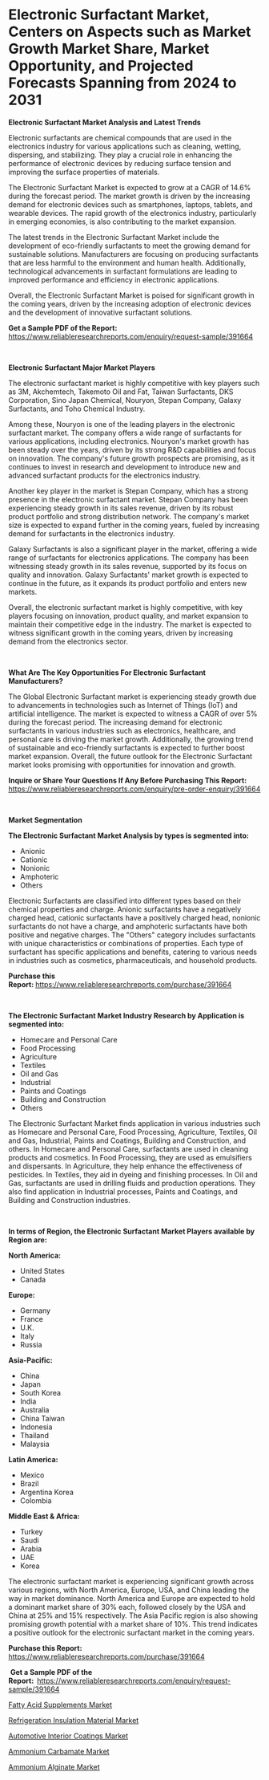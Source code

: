 <p><h1>Electronic Surfactant Market, Centers on Aspects such as Market Growth Market Share, Market Opportunity, and Projected Forecasts Spanning from 2024 to 2031</h1></p><p><strong>Electronic Surfactant Market Analysis and Latest Trends</strong></p>
<p><p>Electronic surfactants are chemical compounds that are used in the electronics industry for various applications such as cleaning, wetting, dispersing, and stabilizing. They play a crucial role in enhancing the performance of electronic devices by reducing surface tension and improving the surface properties of materials.</p><p>The Electronic Surfactant Market is expected to grow at a CAGR of 14.6% during the forecast period. The market growth is driven by the increasing demand for electronic devices such as smartphones, laptops, tablets, and wearable devices. The rapid growth of the electronics industry, particularly in emerging economies, is also contributing to the market expansion.</p><p>The latest trends in the Electronic Surfactant Market include the development of eco-friendly surfactants to meet the growing demand for sustainable solutions. Manufacturers are focusing on producing surfactants that are less harmful to the environment and human health. Additionally, technological advancements in surfactant formulations are leading to improved performance and efficiency in electronic applications.</p><p>Overall, the Electronic Surfactant Market is poised for significant growth in the coming years, driven by the increasing adoption of electronic devices and the development of innovative surfactant solutions.</p></p>
<p><strong>Get a Sample PDF of the Report:&nbsp;</strong> <a href="https://www.reliableresearchreports.com/enquiry/request-sample/391664">https://www.reliableresearchreports.com/enquiry/request-sample/391664</a></p>
<p>&nbsp;</p>
<p><strong>Electronic Surfactant Major Market Players</strong></p>
<p><p>The electronic surfactant market is highly competitive with key players such as 3M, Akchemtech, Takemoto Oil and Fat, Taiwan Surfactants, DKS Corporation, Sino Japan Chemical, Nouryon, Stepan Company, Galaxy Surfactants, and Toho Chemical Industry. </p><p>Among these, Nouryon is one of the leading players in the electronic surfactant market. The company offers a wide range of surfactants for various applications, including electronics. Nouryon's market growth has been steady over the years, driven by its strong R&D capabilities and focus on innovation. The company's future growth prospects are promising, as it continues to invest in research and development to introduce new and advanced surfactant products for the electronics industry.</p><p>Another key player in the market is Stepan Company, which has a strong presence in the electronic surfactant market. Stepan Company has been experiencing steady growth in its sales revenue, driven by its robust product portfolio and strong distribution network. The company's market size is expected to expand further in the coming years, fueled by increasing demand for surfactants in the electronics industry.</p><p>Galaxy Surfactants is also a significant player in the market, offering a wide range of surfactants for electronics applications. The company has been witnessing steady growth in its sales revenue, supported by its focus on quality and innovation. Galaxy Surfactants' market growth is expected to continue in the future, as it expands its product portfolio and enters new markets.</p><p>Overall, the electronic surfactant market is highly competitive, with key players focusing on innovation, product quality, and market expansion to maintain their competitive edge in the industry. The market is expected to witness significant growth in the coming years, driven by increasing demand from the electronics sector.</p></p>
<p>&nbsp;</p>
<p><strong>What Are The Key Opportunities For Electronic Surfactant Manufacturers?</strong></p>
<p><p>The Global Electronic Surfactant market is experiencing steady growth due to advancements in technologies such as Internet of Things (IoT) and artificial intelligence. The market is expected to witness a CAGR of over 5% during the forecast period. The increasing demand for electronic surfactants in various industries such as electronics, healthcare, and personal care is driving the market growth. Additionally, the growing trend of sustainable and eco-friendly surfactants is expected to further boost market expansion. Overall, the future outlook for the Electronic Surfactant market looks promising with opportunities for innovation and growth.</p></p>
<p><strong>Inquire or Share Your Questions If Any Before Purchasing This Report:</strong> <a href="https://www.reliableresearchreports.com/enquiry/pre-order-enquiry/391664">https://www.reliableresearchreports.com/enquiry/pre-order-enquiry/391664</a></p>
<p>&nbsp;</p>
<p><strong>Market Segmentation</strong></p>
<p><strong>The Electronic Surfactant Market Analysis by types is segmented into:</strong></p>
<p><ul><li>Anionic</li><li>Cationic</li><li>Nonionic</li><li>Amphoteric</li><li>Others</li></ul></p>
<p><p>Electronic Surfactants are classified into different types based on their chemical properties and charge. Anionic surfactants have a negatively charged head, cationic surfactants have a positively charged head, nonionic surfactants do not have a charge, and amphoteric surfactants have both positive and negative charges. The "Others" category includes surfactants with unique characteristics or combinations of properties. Each type of surfactant has specific applications and benefits, catering to various needs in industries such as cosmetics, pharmaceuticals, and household products.</p></p>
<p><strong>Purchase this Report:&nbsp;</strong><a href="https://www.reliableresearchreports.com/purchase/391664">https://www.reliableresearchreports.com/purchase/391664</a></p>
<p>&nbsp;</p>
<p><strong>The Electronic Surfactant Market Industry Research by Application is segmented into:</strong></p>
<p><ul><li>Homecare and Personal Care</li><li>Food Processing</li><li>Agriculture</li><li>Textiles</li><li>Oil and Gas</li><li>Industrial</li><li>Paints and Coatings</li><li>Building and Construction</li><li>Others</li></ul></p>
<p><p>The Electronic Surfactant Market finds application in various industries such as Homecare and Personal Care, Food Processing, Agriculture, Textiles, Oil and Gas, Industrial, Paints and Coatings, Building and Construction, and others. In Homecare and Personal Care, surfactants are used in cleaning products and cosmetics. In Food Processing, they are used as emulsifiers and dispersants. In Agriculture, they help enhance the effectiveness of pesticides. In Textiles, they aid in dyeing and finishing processes. In Oil and Gas, surfactants are used in drilling fluids and production operations. They also find application in Industrial processes, Paints and Coatings, and Building and Construction industries.</p></p>
<p>&nbsp;</p>
<p><strong>In terms of Region, the Electronic Surfactant Market Players available by Region are:</strong></p>
<p>
    <p> <strong> North America: </strong>
        <ul>
            <li>United States</li>
            <li>Canada</li>
        </ul>
        </p> 
    <p> <strong> Europe: </strong>
        <ul>
            <li>Germany</li>
            <li>France</li>
            <li>U.K.</li>
            <li>Italy</li>
            <li>Russia</li>
        </ul>
        </p> 
    <p> <strong> Asia-Pacific: </strong>
        <ul>
            <li>China</li>
            <li>Japan</li>
            <li>South Korea</li>
            <li>India</li>
            <li>Australia</li>
            <li>China Taiwan</li>
            <li>Indonesia</li>
            <li>Thailand</li>
            <li>Malaysia</li>
        </ul>
        </p> 
    <p> <strong> Latin America: </strong>
        <ul>
            <li>Mexico</li>
            <li>Brazil</li>
            <li>Argentina Korea</li>
            <li>Colombia</li>
        </ul>
        </p> 
    <p> <strong> Middle East & Africa: </strong>
        <ul>
            <li>Turkey</li>
            <li>Saudi</li>
            <li>Arabia</li>
            <li>UAE</li>
            <li>Korea</li>
        </ul>
    </p>
    </p>
<p><p>The electronic surfactant market is experiencing significant growth across various regions, with North America, Europe, USA, and China leading the way in market dominance. North America and Europe are expected to hold a dominant market share of 30% each, followed closely by the USA and China at 25% and 15% respectively. The Asia Pacific region is also showing promising growth potential with a market share of 10%. This trend indicates a positive outlook for the electronic surfactant market in the coming years.</p></p>
<p><strong>Purchase this Report: </strong><a href="https://www.reliableresearchreports.com/purchase/391664">https://www.reliableresearchreports.com/purchase/391664</a></p>
<p>&nbsp;<strong>Get a Sample PDF of the Report:&nbsp;&nbsp;</strong><a href="https://www.reliableresearchreports.com/enquiry/request-sample/391664">https://www.reliableresearchreports.com/enquiry/request-sample/391664</a></p>
<p><strong></strong></p>
<p><p><a href="https://spotless-saver-8fd.notion.site/Fatty-Acid-Supplements-Market-Dynamics-2024-2031-Also-about-Its-Market-Trends-Projections-and-Opp-ff72d504e9094ff9895782894c66b391">Fatty Acid Supplements Market</a></p><p><a href="https://github.com/edytherolanlouisejk1miz0wig/Market-Research-Report-List-1/blob/main/refrigeration-insulation-material-market.md">Refrigeration Insulation Material Market</a></p><p><a href="https://cautious-neon-760.notion.site/Automotive-Interior-Coatings-Market-Size-Share-Trends-Analysis-Report-By-Application-Regional-Ou-499e34f9bdd84eca9c4777c1599a98d4">Automotive Interior Coatings Market</a></p><p><a href="https://view.publitas.com/reportprime-1/ammonium-carbamate-market-analysis-and-market-size-global-industry-overview-market-segmentation-and-forecast-2024-to-2031/">Ammonium Carbamate Market</a></p><p><a href="https://view.publitas.com/reportprime-1/ammonium-alginate-market-size-growth-outlook-from-2024-to-2031-projecting-at-markets-trends-analysis-by-application-regional-outlook-and-revenue/">Ammonium Alginate Market</a></p></p>